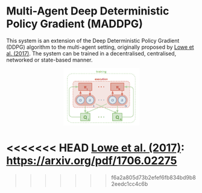 # Multi-Agent Deep Deterministic Policy Gradient (MADDPG)

This system is an extension of the Deep Deterministic Policy Gradient (DDPG) algorithm to the multi-agent setting, originally proposed by [Lowe et al. (2017)]. The system can be trained in a decentralised, centralised, networked or state-based manner.

<p style="text-align:center;">
<img src="../../../../docs/images/maddpg.png" width="40%">
</p>

<<<<<<< HEAD
[Lowe et al. (2017)]: https://arxiv.org/pdf/1706.02275
=======
[Lowe et al. (2017)]: https://arxiv.org/pdf/1706.02275
>>>>>>> f6a2a805d73b2efef6fb834bd9b82eedc1cc4c6b
